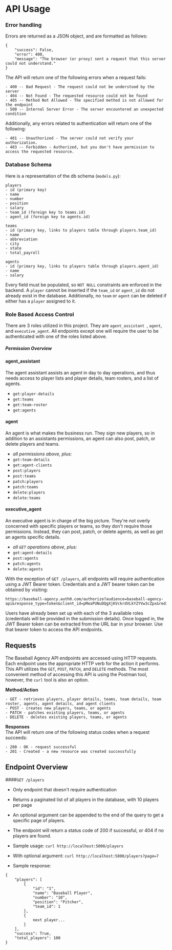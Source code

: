 # API Usage
### Error handling
Errors are returned as a JSON object, and are formatted as follows:
```
{
    "success": False,
    "error": 400,
    "message": "The browser (or proxy) sent a request that this server could not understand."
}
```

The API will return one of the following errors when a request fails:
```
- 400 -- Bad Request - The request could not be understood by the server
- 404 -- Not Found - The requested resource could not be found
- 405 -- Method Not Allowed - The specified method is not allowed for the endpoint
- 500 -- Internal Server Error - The server encountered an unexpected condition
```
Additionally, any errors related to authentication will return one of the
 following:
```
- 401 -- Unauthorized - The server could not verify your authorization.
- 403 -- Forbidden - Authorized, but you don't have permission to access the requested resource.
```

### Database Schema

Here is a representation of the db schema (`models.py`):
```
players
- id (primary key)
- name
- number
- position
- salary
- team_id (foreign key to teams.id)
- agent_id (foreign key to agents.id)
```
```
teams
- id (primary key, links to players table through players.team_id)
- name
- abbreviation
- city
- state
- total_payroll
```
```
agents
- id (primary key, links to players table through players.agent_id)
- name
- salary
```
Every field must be populated, so `NOT NULL` constraints are enforced in the backend. A `player`
cannot be inserted if the `team_id` or `agent_id` do not already exist in the database. Additionally,
no `team` or `agent` can be deleted if either has a `player` assigned to it.


### Role Based Access Control
There are 3 roles utilized in this project. They are `agent_assistant
`, `agent`, and `executive_agent`. All endpoints except one will require the
 user to be authenticated with one of the roles listed above.  
##### Permission Overview
#### agent_assistant  
The agent assistant assists an agent in day to day operations, and thus
needs access to player lists and player details, team rosters, and a list of
agents.
- `get:player-details`
- `get:teams`
- `get:team-roster`
- `get:agents`

#### agent  
An agent is what makes the business run. They sign new players, so in
addition to an assistants permissions, an agent can also post, patch, or
delete players and teams.
- *all permissions above, plus:*
- `get:team-details`
- `get:agent-clients`
- `post:players`
- `post:teams`
- `patch:players`
- `patch:teams`
- `delete:players`
- `delete:teams`

#### executive_agent  
An executive agent is in charge of the big picture. They're not overly
concerned with specific players or teams, so they don't require those
permissions. Instead, they can post, patch, or delete agents, as well as
get an agents specific details.
- *all `GET` operations above, plus:*
- `get:agent-details`
- `post:agents`
- `patch:agents`
- `delete:agents`

With the exception of `GET /players`, all endpoints will require authentication using a JWT Bearer token. 
Credentials and a JWT bearer token can be obtained by visiting:

    https://baseball-agency.auth0.com/authorize?audience=baseball-agency-api&response_type=token&client_id=pMeaPUNuDQgXjKVckrdVLkYZYVw3cZpx&redirect_uri=http://localhost:5000

Users have already been set up with each of the 3 available roles (credentials will be provided 
in the submission details). Once logged in, the JWT Bearer token can be extracted from the URL 
bar in your browser. Use that bearer token to access the API endpoints.

## Requests
The Baseball Agency API endpoints are accessed using HTTP requests. Each endpoint uses the 
appropriate HTTP verb for the action it performs. This API utilizes the `GET`, `POST`, `PATCH`, 
and `DELETE` methods. The most convenient method of accessing this API is using the Postman tool,
however, the `curl` tool is also an option.

**Method/Action**
```
- GET - retrieves players, player details, teams, team details, team roster, agents, agent details, and agent clients
- POST - creates new players, teams, or agents
- PATCH - patches existing players, teams, or agents
- DELETE - deletes existing players, teams, or agents
```

**Responses**\
The API will return one of the following status codes when a request succeeds:
```
- 200 - OK - request successful
- 201 - Created - a new resource was created successfully
```
## Endpoint Overview
####`GET /players`
- Only endpoint that doesn't require authentication
- Returns a paginated list of all players in the database, with 10 players per page
- An optional argument can be appended to the end of the query to get a specific
page of players.
- The endpoint will return a status code of 200 if successful, or 404 if no players are found.

- Sample usage: `curl http://localhost:5000/players`
- With optional argument: `curl http://localhost:5000/players?page=7`
- Sample response:
```
{
    "players": [
        {
            "id": "1",
            "name": "Baseball Player",
            "number": "10",
            "position": "Pitcher",
            "team_id": 1
        },
        {
            next player...
        }
    ],
    "success": True,
    "total_players": 100
}
```


